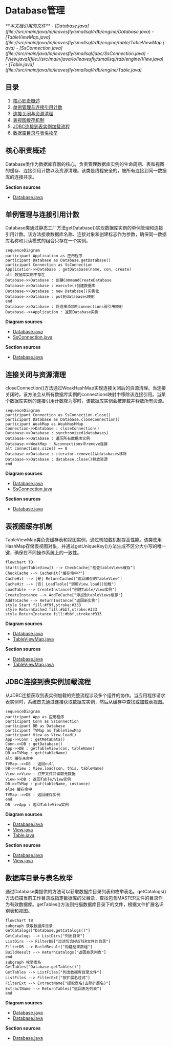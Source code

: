# Database管理

<cite>
**本文档引用的文件**   
- [Database.java](file://src/main/java/io/leavesfly/smallsql/rdb/engine/Database.java)
- [TableViewMap.java](file://src/main/java/io/leavesfly/smallsql/rdb/engine/table/TableViewMap.java)
- [SsConnection.java](file://src/main/java/io/leavesfly/smallsql/jdbc/SsConnection.java)
- [View.java](file://src/main/java/io/leavesfly/smallsql/rdb/engine/View.java)
- [Table.java](file://src/main/java/io/leavesfly/smallsql/rdb/engine/Table.java)
</cite>

## 目录
1. [核心职责概述](#核心职责概述)
2. [单例管理与连接引用计数](#单例管理与连接引用计数)
3. [连接关闭与资源清理](#连接关闭与资源清理)
4. [表视图缓存机制](#表视图缓存机制)
5. [JDBC连接到表实例加载流程](#jdbc连接到表实例加载流程)
6. [数据库目录与表名枚举](#数据库目录与表名枚举)

## 核心职责概述

Database类作为数据库容器的核心，负责管理数据库实例的生命周期、表和视图的缓存、连接引用计数以及资源清理。该类是线程安全的，被所有连接到同一数据库的连接共享。

**Section sources**
- [Database.java](file://src/main/java/io/leavesfly/smallsql/rdb/engine/Database.java#L61-L79)

## 单例管理与连接引用计数

Database类通过静态工厂方法getDatabase()实现数据库实例的单例管理和连接引用计数。该方法接收数据库名称、连接对象和创建标志作为参数，确保同一数据库名称和只读模式的组合只存在一个实例。

```mermaid
sequenceDiagram
participant Application as 应用程序
participant Database as Database.getDatabase()
participant Connection as SsConnection
Application->>Database : getDatabase(name, con, create)
alt 数据库实例不存在
Database->>Database : 创建CommandCreateDatabase
Database->>Database : execute()创建数据库
Database->>Database : new Database()实例化
Database->>Database : put到databases映射
end
Database->>Database : 将连接添加到connections弱引用映射
Database-->>Application : 返回Database实例
```

**Diagram sources**
- [Database.java](file://src/main/java/io/leavesfly/smallsql/rdb/engine/Database.java#L84-L111)
- [SsConnection.java](file://src/main/java/io/leavesfly/smallsql/jdbc/SsConnection.java#L74-L715)

**Section sources**
- [Database.java](file://src/main/java/io/leavesfly/smallsql/rdb/engine/Database.java#L84-L111)

## 连接关闭与资源清理

closeConnection()方法通过WeakHashMap实现连接关闭后的资源清理。当连接关闭时，该方法会从所有数据库实例的connections映射中移除该连接引用。当某个数据库实例的连接引用计数降为零时，该数据库实例会被卸载并释放所有资源。

```mermaid
sequenceDiagram
participant Connection as SsConnection.close()
participant Database as Database.closeConnection()
participant WeakMap as WeakHashMap
Connection->>Database : closeConnection()
Database->>Database : synchronized(databases)
Database->>Database : 遍历所有数据库实例
Database->>WeakMap : 从connections中remove连接
alt connections.size() == 0
Database->>Database : iterator.remove()从databases移除
Database->>Database : database.close()释放资源
end
```

**Diagram sources**
- [Database.java](file://src/main/java/io/leavesfly/smallsql/rdb/engine/Database.java#L148-L167)
- [SsConnection.java](file://src/main/java/io/leavesfly/smallsql/jdbc/SsConnection.java#L704-L715)

**Section sources**
- [Database.java](file://src/main/java/io/leavesfly/smallsql/rdb/engine/Database.java#L148-L167)

## 表视图缓存机制

TableViewMap类负责缓存表和视图实例，通过懒加载机制提高性能。该类使用HashMap存储表视图对象，并通过getUniqueKey()方法生成不区分大小写的唯一键，确保在不同操作系统上的一致性。

```mermaid
flowchart TD
Start([getTableView]) --> CheckCache["检查tableViews缓存"]
CheckCache --> CacheHit{"缓存命中?"}
CacheHit --> |是| ReturnCached["返回缓存的TableView"]
CacheHit --> |否| LoadTable["调用View.load()加载"]
LoadTable --> CreateInstance["创建Table/View实例"]
CreateInstance --> AddToCache["添加到tableViews缓存"]
AddToCache --> ReturnInstance["返回新实例"]
style Start fill:#f9f,stroke:#333
style ReturnCached fill:#bbf,stroke:#333
style ReturnInstance fill:#bbf,stroke:#333
```

**Diagram sources**
- [Database.java](file://src/main/java/io/leavesfly/smallsql/rdb/engine/Database.java#L175-L197)
- [TableViewMap.java](file://src/main/java/io/leavesfly/smallsql/rdb/engine/table/TableViewMap.java#L25-L45)

**Section sources**
- [Database.java](file://src/main/java/io/leavesfly/smallsql/rdb/engine/Database.java#L175-L197)
- [TableViewMap.java](file://src/main/java/io/leavesfly/smallsql/rdb/engine/table/TableViewMap.java#L25-L45)

## JDBC连接到表实例加载流程

从JDBC连接获取到表实例加载的完整流程涉及多个组件的协作。当应用程序请求表实例时，系统首先通过连接获取数据库实例，然后从缓存中查找或加载表视图。

```mermaid
sequenceDiagram
participant App as 应用程序
participant Conn as SsConnection
participant DB as Database
participant TVMap as TableViewMap
participant View as View.load()
App->>Conn : getMetaData()
Conn->>DB : getDatabase()
App->>DB : getTableView(con, tableName)
DB->>TVMap : get(tableName)
alt 缓存未命中
TVMap-->>DB : 返回null
DB->>View : View.load(con, this, tableName)
View->>View : 打开文件并读取元数据
View->>DB : 返回Table/View实例
DB->>TVMap : put(tableName, instance)
else 缓存命中
TVMap-->>DB : 返回缓存实例
end
DB-->>App : 返回TableView实例
```

**Diagram sources**
- [Database.java](file://src/main/java/io/leavesfly/smallsql/rdb/engine/Database.java#L175-L197)
- [View.java](file://src/main/java/io/leavesfly/smallsql/rdb/engine/View.java#L75-L115)
- [Table.java](file://src/main/java/io/leavesfly/smallsql/rdb/engine/Table.java#L63-L100)

**Section sources**
- [Database.java](file://src/main/java/io/leavesfly/smallsql/rdb/engine/Database.java#L175-L197)
- [View.java](file://src/main/java/io/leavesfly/smallsql/rdb/engine/View.java#L75-L115)

## 数据库目录与表名枚举

通过Database类提供的方法可以获取数据库目录列表和枚举表名。getCatalogs()方法扫描当前工作目录或指定数据库的父目录，查找包含MASTER文件的目录作为有效数据库。getTables()方法则扫描数据库目录下的文件，根据文件扩展名识别表和视图。

```mermaid
flowchart TB
subgraph 获取数据库目录
GetCatalogs["Database.getCatalogs()"]
GetCatalogs --> ListDirs["列出目录"]
ListDirs --> FilterDB["过滤包含MASTER文件的目录"]
FilterDB --> BuildResult["构建结果数组"]
BuildResult --> ReturnCatalogs["返回目录列表"]
end
subgraph 枚举表名
GetTables["Database.getTables()"]
GetTables --> ListFiles["列出数据库目录文件"]
ListFiles --> FilterExt["按扩展名过滤"]
FilterExt --> ExtractName["提取表名(去除扩展名)"]
ExtractName --> ReturnTables["返回表名列表"]
end
```

**Diagram sources**
- [Database.java](file://src/main/java/io/leavesfly/smallsql/rdb/engine/Database.java#L305-L330)
- [Database.java](file://src/main/java/io/leavesfly/smallsql/rdb/engine/Database.java#L332-L348)

**Section sources**
- [Database.java](file://src/main/java/io/leavesfly/smallsql/rdb/engine/Database.java#L305-L348)